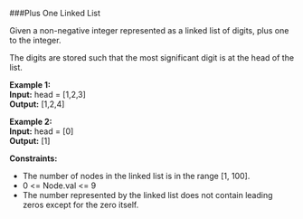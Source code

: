 ###Plus One Linked List

Given a non-negative integer represented as a linked list of digits, plus one to the integer.

The digits are stored such that the most significant digit is at the head of the list.

**Example 1:**  
**Input:** head = [1,2,3]  
**Output:** [1,2,4]

**Example 2:**  
**Input:** head = [0]  
**Output:** [1]

**Constraints:**
* The number of nodes in the linked list is in the range [1, 100].
* 0 <= Node.val <= 9
* The number represented by the linked list does not contain leading zeros except for the zero itself.
